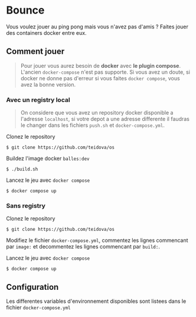 # Bounce
Vous voulez jouer au ping pong mais vous n'avez pas d'amis ? Faites jouer des containers docker entre eux.

## Comment jouer
> Pour jouer vous aurez besoin de **docker** avec **le plugin compose**. L'ancien ```docker-compose``` n'est pas supporte. Si vous avez un doute, si docker ne donne pas d'erreur si vous faites ```docker compose```, vous avez la bonne version.

### Avec un registry local
> On considere que vous avez un repository docker disponible a l'adresse ```localhost```, si votre depot a une adresse differente il faudras le changer dans les fichiers ```push.sh``` et ```docker-compose.yml```.

Clonez le repository
```
$ git clone https://github.com/teidova/os
```

Buildez l'image docker ```balles:dev```
```
$ ./build.sh
```

Lancez le jeu avec ```docker compose```
```
$ docker compose up
```

### Sans registry
Clonez le repository
```
$ git clone https://github.com/teidova/os
```

Modifiez le fichier ```docker-compose.yml```, commentez les lignes commencant par ```image:``` et decommentez les lignes commencant par ```build:```.

Lancez le jeu avec ```docker compose```
```
$ docker compose up
```

## Configuration
Les differentes variables d'environnement disponibles sont listees dans le fichier ```docker-compose.yml```